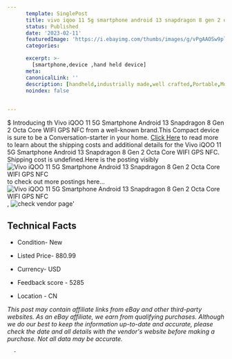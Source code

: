 ```yaml
---
      template: SinglePost
      title: vivo iqoo 11 5g smartphone android 13 snapdragon 8 gen 2 octa core wifi gps nfc
      status: Published
      date: '2023-02-11'
      featuredImage: 'https://i.ebayimg.com/thumbs/images/g/vPgAAOSw9pljkq6I/s-l225.jpg'
      categories: 

      excerpt: >-
        [smartphone,device ,hand held device]
      meta:
      canonicalLink: ''
      description: [handheld,industrially made,well crafted,Portable,Mobile,Compact,Convenient,Lightweight,Maneuverable,Man-portable,Miniature,Carriable,Hand-held,Light,Holdable,Transportable,Mobile device,Pocket-sized,On-the-go,Wireless,Cordless,Compact size,Convenient size, smartphone,device ,hand held device]
      noindex: false
      

---
```

$
      Introducing th Vivo iQOO 11 5G Smartphone Android 13 Snapdragon 8 Gen 2 Octa Core WIFI GPS NFC from a well-known brand.This Compact device  is sure to be a Conversation-starter in your home. [Click Here](https://www.ebay.com/itm/185690645069?hash=item2b3c06624d%3Ag%3AvPgAAOSw9pljkq6I&mkevt=1&mkcid=1&mkrid=711-53200-19255-0&campid=%253CePNCampaignId%253E&customid=%253CreferenceId%253E&toolid=10049) to read more to learn about the shipping costs and additional details for the Vivo iQOO 11 5G Smartphone Android 13 Snapdragon 8 Gen 2 Octa Core WIFI GPS NFC. Shipping cost is undefined.Here is the posting visibly ![Vivo iQOO 11 5G Smartphone Android 13 Snapdragon 8 Gen 2 Octa Core WIFI GPS NFC](https://i.ebayimg.com/thumbs/images/g/vPgAAOSw9pljkq6I/s-l225.jpg) to check out more postings here... ![Vivo iQOO 11 5G Smartphone Android 13 Snapdragon 8 Gen 2 Octa Core WIFI GPS NFC](https://i.ebayimg.com/images/g/vPgAAOSw9pljkq6I/s-l960.jpg), ![check vendor page](https://origin-galleryplus.ebayimg.com/ws/web/185690645069_2_0_1/225x225.jpg,https://origin-galleryplus.ebayimg.com/ws/web/185690645069_3_0_1/225x225.jpg,https://origin-galleryplus.ebayimg.com/ws/web/185690645069_4_0_1/225x225.jpg,https://origin-galleryplus.ebayimg.com/ws/web/185690645069_5_0_1/225x225.jpg,https://origin-galleryplus.ebayimg.com/ws/web/185690645069_6_0_1/225x225.jpg,https://origin-galleryplus.ebayimg.com/ws/web/185690645069_7_0_1/225x225.jpg)'

      

 ## Technical Facts 



     
      

 - Condition- New 


      

 - Listed Price- 880.99 


      

 - Currency- USD 


      

 - Feedback score - 5285 


      

 - Location - CN 


      
      

 *_This post may contain affiliate links from eBay and other third-party websites. As an eBay affiliate, we earn from qualifying purchases. Although we do our best to keep the information up-to-date and accurate, please check the date and all details with the vendor's website before making a purchase. Not all data may be accurate._*




      -
